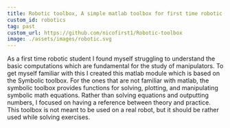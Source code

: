```yaml
---
title: Robotic toolbox, A simple matlab toolbox for first time robotic students
custom_id: robotics
tag: past
custom_url: https://github.com/nicofirst1/Robotic-toolbox
image: ./assets/images/robotic.svg
---
```

As a first time robotic student I found myself struggling to understand the basic computations which are fundamental for the study of manipulators.
                                          To get myself familiar with this I created this matlab module which is based on the Symbolic toolbox. For the ones that are not familiar with matlab, the symbolic toolbox provides functions for solving, plotting, and manipulating symbolic math equations.
Rather than solving equations and outputting numbers, I focused on having a reference between theory and practice. This toolbox is not meant to be used on a real robot, but it should be rather used while solving exercises.
                                                
